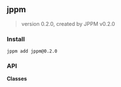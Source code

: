 ## jppm
> version 0.2.0, created by JPPM v0.2.0


### Install
```
jppm add jppm@0.2.0
```

### API
**Classes**